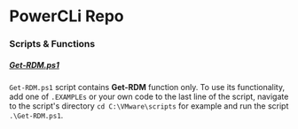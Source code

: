 # PowerCLi Repo
### Scripts & Functions

##### </b><ins>Get-RDM.ps1</ins></b>

`Get-RDM.ps1` script contains <b>Get-RDM</b> function only.
To use its functionality, add one of `.EXAMPLEs` or your own code to the last line of the script,
navigate to the script's directory `cd C:\VMware\scripts` for example and run the script `.\Get-RDM.ps1`.
